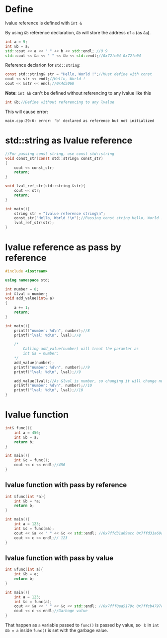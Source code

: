 # Define

lvalue reference is defined with ``int &``

By using ``&b`` reference declaration, ``&b`` will store the address of ``a`` (as ``&a``).

```cpp
int a = 9;
int &b = a;
std::cout << a << " " << b << std::endl; //9 9
std::cout << &a << " " << &b << std::endl;//0x72fe04 0x72fe04
```

Reference declarion for ``std::string``:

```c
const std::string& str = "Hello, World !";//Must define with const
cout << str << endl;//Hello, World !
cout << &str << endl;//0x4d5060
```

**Note**: ``int &b`` can't be defined without referencing to any lvalue like this

```cpp
int &b;//Define without referencing to any lvalue
```

This will cause error:

```
main.cpp:29:6: error: 'b' declared as reference but not initialized
```

# std::string as lvalue reference

```c
//For passing const string, use const std::string
void const_str(const std::string& const_str)
{
    cout << const_str;
    return;
}

void lval_ref_str(std::string &str){
    cout << str;
    return;
}

int main(){
    string str = "lvalue reference string\n";
    const_str("Hello, World !\n");//Passing const string Hello, World !
    lval_ref_str(str);
}
```

# lvalue reference as pass by reference

```cpp
#include <iostream>

using namespace std;

int number = 8;
int &lval = number;
void add_value(int& a)
{
	a += 1;
    return;
}

int main(){
    printf("number: %d\n", number);//8
    printf("lval: %d\n", lval);//8

    /*
        Calling add_value(number) will treat the paramter as
        int &a = number;
    */
    add_value(number);
    printf("number: %d\n", number);//9
    printf("lval: %d\n", lval);//9

    add_value(lval);//As &lval is number, so changing it will change number
    printf("number: %d\n", number);//10
    printf("lval: %d\n", lval);//10
}
```
# lvalue function

```cpp
int& func(){
    int a = 456;
    int &b = a;
    return b;
}

int main(){
    int &c = func();
    cout << c << endl;//456
}
```

## lvalue function with pass by reference

```cpp
int &func(int *a){
    int &b = *a;
    return b;
}

int main(){
    int a = 123;
    int &c = func(&a);
    cout << &a << " " << &c << std::endl; //0x7ffd31a69acc 0x7ffd31a69acc
    cout << c << endl;// 123
}
```

## lvalue function with pass by value

```cpp
int &func(int a){
    int &b = a;
    return b;
}

int main(){
    int a = 123;
    int &c = func(a);
    cout << &a << " " << &c << std::endl; //0x7fff0aa5179c 0x7ffcb4797cdc
    cout << c << endl;//Garbage value
}
```
That happen as ``a`` variable passed to ``func()`` is passed by value, so `` b`` in ``int &b = a`` inside ``func()`` is set with the garbage value.
